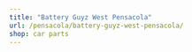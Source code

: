 ```yaml
---
title: "Battery Guyz West Pensacola"
url: /pensacola/battery-guyz-west-pensacola/
shop: car parts
---
```

